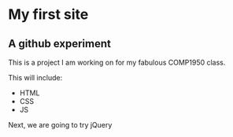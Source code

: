 # My first site
## A github experiment

This is a project I am working on for my fabulous COMP1950 class.

This will include:

* HTML
* CSS
* JS

Next, we are going to try jQuery

